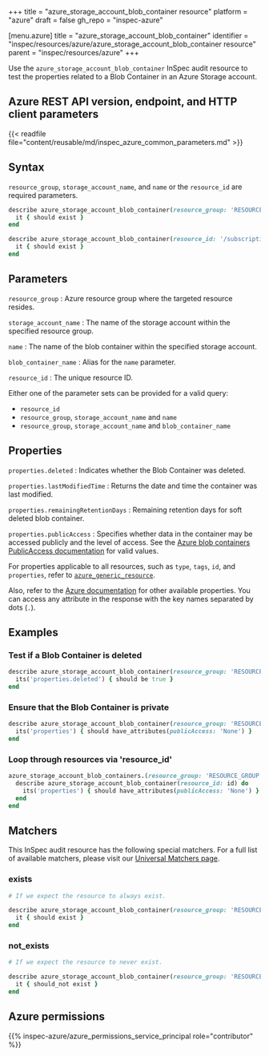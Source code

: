 +++
title = "azure_storage_account_blob_container resource"
platform = "azure"
draft = false
gh_repo = "inspec-azure"

[menu.azure]
title = "azure_storage_account_blob_container"
identifier = "inspec/resources/azure/azure_storage_account_blob_container resource"
parent = "inspec/resources/azure"
+++

Use the `azure_storage_account_blob_container` InSpec audit resource to test the properties related to a Blob Container in an Azure Storage account.

## Azure REST API version, endpoint, and HTTP client parameters

{{< readfile file="content/reusable/md/inspec_azure_common_parameters.md" >}}

## Syntax

`resource_group`, `storage_account_name`, and `name` or the `resource_id` are required parameters.

```ruby
describe azure_storage_account_blob_container(resource_group: 'RESOURCE_GROUP', storage_account_name: 'ACCOUNT_NAME', name: 'LOGS')  do
  it { should exist }
end
```

```ruby
describe azure_storage_account_blob_container(resource_id: '/subscriptions/{subscriptionId}/resourceGroups/{resourceGroupName}/providers/Microsoft.Storage/storageAccounts/{accountName}/blobServices/default/containers/{containerName}')  do
  it { should exist }
end
```

## Parameters

`resource_group`
: Azure resource group where the targeted resource resides.

`storage_account_name`
: The name of the storage account within the specified resource group.

`name`
: The name of the blob container within the specified storage account.

`blob_container_name`
: Alias for the `name` parameter.

`resource_id`
: The unique resource ID.

Either one of the parameter sets can be provided for a valid query:

- `resource_id`
- `resource_group`, `storage_account_name` and `name`
- `resource_group`, `storage_account_name` and `blob_container_name`

## Properties

`properties.deleted`
: Indicates whether the Blob Container was deleted.

`properties.lastModifiedTime`
: Returns the date and time the container was last modified.

`properties.remainingRetentionDays`
: Remaining retention days for soft deleted blob container.

`properties.publicAccess`
: Specifies whether data in the container may be accessed publicly and the level of access. See the [Azure blob containers PublicAccess documentation](https://docs.microsoft.com/en-us/rest/api/storagerp/blobcontainers/get#publicaccess) for valid values.

For properties applicable to all resources, such as `type`, `tags`, `id`, and `properties`, refer to [`azure_generic_resource`](azure_generic_resource#properties).

Also, refer to the [Azure documentation](https://docs.microsoft.com/en-us/rest/api/storagerp/blobcontainers/get#blobcontainer) for other available properties. You can access any attribute in the response with the key names separated by dots (`.`).

## Examples

### Test if a Blob Container is deleted

```ruby
describe azure_storage_account_blob_container(resource_group: 'RESOURCE_GROUP', storage_account_name: 'DEFAULT', name: 'LOGS') do
  its('properties.deleted') { should be true }
end
```

### Ensure that the Blob Container is private

```ruby
describe azure_storage_account_blob_container(resource_group: 'RESOURCE_GROUP', storage_account_name: 'PRODUCTION', name: 'LOGS') do
  its('properties') { should have_attributes(publicAccess: 'None') }
end
```

### Loop through resources via 'resource_id'

```ruby
azure_storage_account_blob_containers.(resource_group: 'RESOURCE_GROUP', storage_account_name: 'PRODUCTION').ids.each do |id|
  describe azure_storage_account_blob_container(resource_id: id) do
    its('properties') { should have_attributes(publicAccess: 'None') }
  end
end
```

## Matchers

This InSpec audit resource has the following special matchers. For a full list of available matchers, please visit our [Universal Matchers page](https://docs.chef.io/inspec/matchers/).

### exists

```ruby
# If we expect the resource to always exist.

describe azure_storage_account_blob_container(resource_group: 'RESOURCE_GROUP', storage_account_name: 'PRODUCTION', name: 'LOGS') do
  it { should exist }
end
```

### not_exists

```ruby
# If we expect the resource to never exist.

describe azure_storage_account_blob_container(resource_group: 'RESOURCE_GROUP', storage_account_name: 'PRODUCTION', name: 'LOGS') do
  it { should_not exist }
end
```

## Azure permissions

{{% inspec-azure/azure_permissions_service_principal role="contributor" %}}
